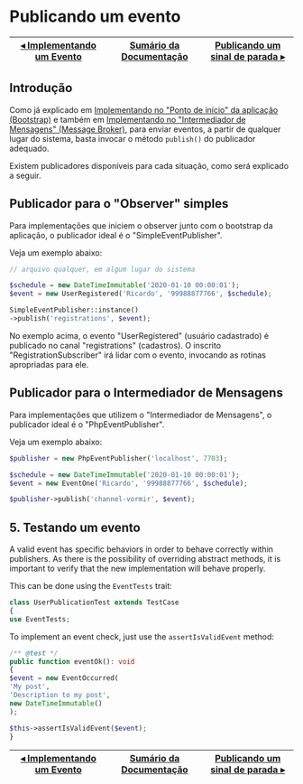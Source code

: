 # Publicando um evento

[◂ Implementando um Evento](08-implementando-um-evento.md) | [Sumário da Documentação](indice.md) | [Publicando um sinal de parada ▸](10-publicando-um-sinal-de-parada.md)
-- | -- | --

## Introdução

Como já explicado em [Implementando no "Ponto de início" da aplicação (Bootstrap)](02-implementando-no-bootstrap.md) e também em [Implementando no "Intermediador de Mensagens" (Message Broker)](03-implementando-no-broker.md), para enviar eventos, a partir de qualquer lugar do sistema, basta invocar o método `publish()` do publicador adequado.

Existem publicadores disponíveis para cada situação, como será explicado a seguir.

## Publicador para o "Observer" simples

Para implementações que iniciem o observer junto com o bootstrap da aplicação, o publicador ideal é o "SimpleEventPublisher".

Veja um exemplo abaixo:

```php
// arquivo qualquer, em algum lugar do sistema

$schedule = new DateTimeImmutable('2020-01-10 00:00:01');
$event = new UserRegistered('Ricardo', '99988877766', $schedule);

SimpleEventPublisher::instance()
->publish('registrations', $event);
```

No exemplo acima, o evento "UserRegistered" (usuário cadastrado) é publicado no canal "registrations" (cadastros). O inscrito "RegistrationSubscriber" irá lidar com o evento, invocando as rotinas apropriadas para ele.

## Publicador para o Intermediador de Mensagens

Para implementações que utilizem o "Intermediador de Mensagens", o publicador ideal é o "PhpEventPublisher".

Veja um exemplo abaixo:

```php
$publisher = new PhpEventPublisher('localhost', 7703);

$schedule = new DateTimeImmutable('2020-01-10 00:00:01');
$event = new EventOne('Ricardo', '99988877766', $schedule);

$publisher->publish('channel-vormir', $event);
```

## 5. Testando um evento

A valid event has specific behaviors in order to behave correctly within publishers. As there is the possibility of overriding abstract methods, it is important to verify that the new implementation will behave properly.

This can be done using the `EventTests` trait:

```php
class UserPublicationTest extends TestCase
{
use EventTests;
```

To implement an event check, just use the `assertIsValidEvent` method:

```php
/** @test */
public function eventOk(): void
{
$event = new EventOccurred(
'My post',
'Description to my post',
new DateTimeImmutable()
);

$this->assertIsValidEvent($event);
}
```

[◂ Implementando um Evento](08-implementando-um-evento.md) | [Sumário da Documentação](indice.md) | [Publicando um sinal de parada ▸](10-publicando-um-sinal-de-parada.md)
-- | -- | --
